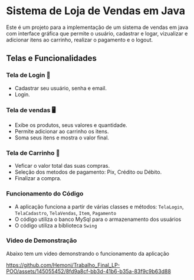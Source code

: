 # Sistema de Loja de Vendas em Java
Este é um projeto para a implementação de um sistema de vendas em java com interface gráfica que permite o usuário, cadastrar e logar, vizualizar e adicionar itens ao carrinho, realizar o pagamento e o logout.

## Telas e Funcionalidades

### Tela de Login 👤

- Cadastrar seu usuário, senha e email.
- Login. 

### Tela de vendas 🖥️

- Exibe os produtos, seus valores e quantidade.
- Permite adicionar ao carrinho os itens.
- Soma seus itens e mostra o valor final.

### Tela de Carrinho 🛒

- Veficar o valor total das suas compras.
- Seleção dos metodos de pagamento: Pix, Crédito ou Débito.
- Finalizar a compra.

### Funcionamento do Código

- A aplicação funciona a partir de várias classes e métodos: `TelaLogin`, `TelaCadastro`, `TelaVendas`, `Item`, `Pagamento`
- O código utiliza o banco MySql para o armazenamento dos usuários
- O código utiliza a biblioteca `Swing`

### Video de Demonstração
Abaixo tem um video demonstrando o funcionamento da aplicação

https://github.com/Hemoni/Trabalho_Final_LP-POO/assets/145055452/8fd9a8cf-bb3d-41b6-b35a-83f9c9b63d88



